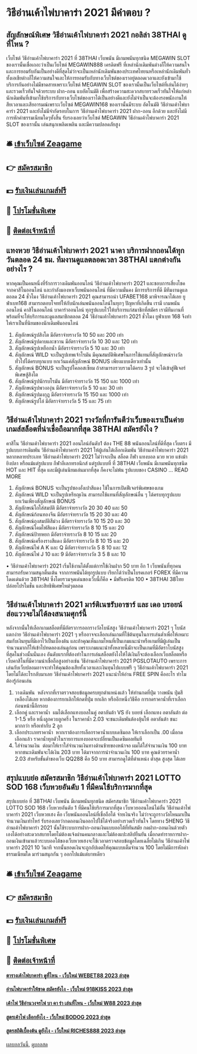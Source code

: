 # วิธีอ่านเค้าไพ่บาคาร่า 2021 มีคำตอบ ?
## สัญลักษณ์พิเศษ วิธีอ่านเค้าไพ่บาคาร่า 2021 กอลิล่า 38THAI ดูที่ไหน ?
เว็บไซต์ วิธีอ่านเค้าไพ่บาคาร่า 2021 ที่ 38THAI เว็บพนัน มีเกมพนันทุกชนิด MEGAWIN SLOT ของเรานั้นเชื่อเถอะว่าเป็นเว็บไซต์ MEGAWIN888 เครดิตฟรี ที่เหล่านักเดิมพันต่างก็ให้ความสนใจและการยอมรับกันเป็นอย่างดีที่สุดไม่ว่าจะเป็นเหล่านักเดิมพันของประเทศไทยนหรือเหล่านักเดิมพันทั่วทั้งเอเชียต่างก็ให้ความสนใจและให้การยอมรับกับทางเว็บไซต์ของเราอยู่ตลอดเวลาและยังเข้ามาใช้บริการกันอย่างไม่มีขาดสายเพราะเว็บไซต์ MEGAWIN SLOT ของเรานั้นเป็นเว็บไซต์ที่เล่นได้ง่ายๆและรวดเร็วทันใจด้วยระบบ ฝาก-ถอน แบอัตโนมัติ เพื่อสร้างความสะดวกสบายรวดเร็วทันใจให้แก่หล่านักเดิมพันที่เข้ามาใช้บริการกับทางเว็บไซต์ของเราได้เป็นอย่างดีและยังไม่จำเป็นจะต้องรอพนักงานให้สียเวลาและเสียอารมณ์เพราะเว็บไซต์ MEGAWIN168 ของเรานั้นมีระบบ อัตโนมัติ วิธีอ่านเค้าไพ่บาคาร่า 2021 และยังไม่มีจำกัดรอบในการ วิธีอ่านเค้าไพ่บาคาร่า 2021 ฝาก-ถอน อีกด้วย และยังไม่มีการหักค่าธรรมเนียมใดๆทั้งสิ้น รับรองเลยว่าเว็บไซต์ MEGAWIN วิธีอ่านเค้าไพ่บาคาร่า 2021 SLOT ของเรานั้น เล่นสนุกเพลิดเพลิน และมีความปลอดภัยสูง

## 🛎 [เข้าเว็บไซต์ Zeagame](https://bit.ly/3SdLNi2)
## 👉 [สมัครสมาชิก](https://bit.ly/3SdLNi2)
## 💵 [รับเงินเล่นเกมส์ฟรี](https://bit.ly/3dyRKHj)
## 👑 [โปรโมชั่นพิเศษ](https://bit.ly/3dyRKHj)
## 📱 [ติดต่อเจ้าหน้าที่](https://bit.ly/3dyRKHj)

## แทงหวย วิธีอ่านเค้าไพ่บาคาร่า 2021 นาคา บริการฝากถอนได้ทุกวันตลอด 24 ชม. ทีมงานดูแลตลอดเวลา 38THAI แตกต่างกันอย่างไร ?
หากคุณเป็นคนหนึ่งที่รักการวางเดิมพันออนไลน์ วิธีอ่านเค้าไพ่บาคาร่า 2021 และชอบการเสี่ยงโชคจากคาสิโนออนไลน์ และกำลังมองหาเว็บพนันออนไลน์ ที่มีความมั่นคง มีการบริการที่ดี มีทีมงานดูแลตอลด 24 ชั่วโมง วิธีอ่านเค้าไพ่บาคาร่า 2021 คุณสามารถนำ UFABET168 มาพิจารณาได้เลย ยูฟ่าเบท168 สามารถตอบโจทย์ให้กับนักเล่นพนันออนไลน์ในทุกๆ ปัญหาที่เกิดขึ้น เรามี เกมพนันออนไลน์ คาสิโนออนไลน์ บาคาร่าออนไลน์ ทุกรูปแบบไว้ให้บริการแก่สมาชิกที่สมัคร เรามีทีมงานที่พร้อมที่จะให้บริการและดูแลสมาชิกตลอด 24 วิธีอ่านเค้าไพ่บาคาร่า 2021 ชั่วโมง ยูฟ่าเบท 168 จึงทำให่เราเป็นที่นิยมของนักเดิมพันออนไลน์
1. สัญลักษณ์รูปสิงโต มีอัตราจ่ายรางวัล 10 50 และ 200 เท่า
2. สัญลักษณ์รูปดาบและขวาน มีอัตราจ่ายรางวัล 10 30 และ 120 เท่า
3. สัญลักษณ์รูปเหยือกน้ำ มีอัตราจ่ายรางวัล 5 10 และ 30 เท่า
4. สัญลักษณ์ WILD จะเป็นรูปเทพเจ้าโรมัน มีคุณสมบัติพิเศษในการใช้แทนที่สัญลักษณ์รางวัลทั่วไปได้ครบทุกแบบ ยกเว้นแค่สัญลักษณ์ BONUS เพียงแบบเดียวเท่านั้น
5. สัญลักษณ์ BONUS จะเป็นรูปโคลอสเซียม ถ้าสามารถรวบรวมได้ครบ 3 รูป จะได้เข้าสู่ฟีเจอร์พิเศษสู้สิงโต
6. สัญลักษณ์รูปนักรบโรมัน มีอัตราจ่ายรางวัล 15 150 และ 1000 เท่า
7. สัญลักษณ์รูปพวงองุ่น มีอัตราจ่ายรางวัล 5 10 และ 30 เท่า
8. สัญลักษณ์รูปมงกุฎ มีอัตราจ่ายรางวัล 15 150 และ 1000 เท่า
9. สัญลักษณ์รูปโล่ มีอัตราจ่ายรางวัล 5 15 และ 75 เท่า

## วิธีอ่านเค้าไพ่บาคาร่า 2021 รางวัลที่การันตีว่าเว็บของเราเป็นค่ายเกมส์สล็อตที่น่าเชื่อถือมากที่สุด 38THAI สมัครยังไง ?
คาสิโน วิธีอ่านเค้าไพ่บาคาร่า 2021 ออนไลน์อันดับ1 ต้อง THE 88 พนันออนไลน์ที่ดีที่สุด เว็บตรง มีรูปแบบการเดิมพัน วิธีอ่านเค้าไพ่บาคาร่า 2021 ให้ผู้เล่นได้เลือกเดิมพัน วิธีอ่านเค้าไพ่บาคาร่า 2021 หลากหลายประเภท วิธีอ่านเค้าไพ่บาคาร่า 2021 ไม่ว่าจะเป็น สล็อต กีฬา แทงบอล มวย หวย แข่งม้า ยิงปลา หรือแม้แต่รูปแบบ กีฬาอีเลกทรอนิกส์ แต่รูปแบบที่ ที่ 38THAI เว็บพนัน มีเกมพนันทุกชนิด HOT และ HIT ที่สุด และมีผู้เล่นนิยมเล่นมากที่สุด ก็คงจะไม่พ้น รูปแบบของ CASINO … READ MORE
1. สัญลักษณ์ BONUS จะเป็นรูปซองอั่งเปาสีแดง ใช้ในการเปิดฟีเจอร์พิเศษของเกม
2. สัญลักษณ์ WILD จะเป็นรูปเหรียญเงิน สามารถใช้แทนที่สัญลักษณ์อื่น ๆ ได้ครบทุกรูปแบบยกเว้นเพียงสัญลักษณ์ BONUS
3. สัญลักษณ์โถใส่สมบัติ มีอัตราจ่ายรางวัล 20 30 40 และ 50
4. สัญลักษณ์ก้อนทองจีน มีอัตราจ่ายรางวัล 15 20 30 และ 40
5. สัญลักษณ์ถุงสมบัติสีม่วง มีอัตราจ่ายรางวัล 10 15 20 และ 30
6. สัญลักษณ์โคมไฟสีแดง มีอัตราจ่ายรางวัล 8 10 15 และ 20
7. สัญลักษณ์ป้ายหยก มีอัตราจ่ายรางวัล 8 10 15 และ 20
8. สัญลักษณ์เครื่องรางสีแดง มีอัตราจ่ายรางวัล 8 10 15 และ 20
9. สัญลักษณ์ไพ่ A K และ Q มีอัตราจ่ายรางวัล 5 8 10 และ 12
10. สัญลักษณ์ไพ่ J 10 และ 9 มีอัตราจ่ายรางวัล 3 5 8 และ 10

• วิธีอ่านเค้าไพ่บาคาร่า 2021 เริ่มใช้งานได้ตั้งแต่การใช้เงินฝาก 50 บาท
อีก 1 เว็บพนันที่ทุกคน สามารถรับความสนุกตื่นเต้น จากการพนันได้ทุกรูปแบบ เรียกได้ว่าเป็นโบรคเกอร์ FOREX ที่มีความโดดเด่นด้วย 38THAI ซึ่งโดยรวมจุดเด่นของเว็บนี้ก็คือ
• มีฟรีเครดิต 100
• 38THAI 38ไทย ปล่อยโปรโมชั่น และสิทธิพิเศษใหม่ๆตลอด

## วิธีอ่านเค้าไพ่บาคาร่า 2021 มาร์ติเนซรับอาซาร์ และ เดอ บรอยน์ส่อแววจะไม่ได้ลงสนามศุกร์นี้
หลังจากนั้นให้เลือกเกมสล็อตที่มีอัตราการออกรางวัลโบนัสสูง วิธีอ่านเค้าไพ่บาคาร่า 2021 ๆ โบนัสแตกง่าย วิธีอ่านเค้าไพ่บาคาร่า 2021 ๆ หรืออาจจะเลือกเล่นเกมที่ใช้ต้นทุนในการเล่นต่ำเพื่อให้เหมาะสมกับเงินทุนที่มีเอาไว้เป็นเบื้องต้น และถ้าคุณเห็นเกมไหนที่เป็นเกมแนะนำหรือเกมที่มีผู้เล่นเป็นจำนวนมากก็ให้เข้าไปทดลองเล่นดูก่อน เพราะเกมแนะนำทั้งหลายนี้มักจะเป็นเกมที่มีอัตราโบนัสสูงที่สุดในช่วงนั้นนั่นเอง
อันดับแรกที่ต้องทำในการเล่นสล็อตยังไงให้ได้เงินก็จะต้องเลือกเว็บสล็อตหรือเว็บคาสิโนที่มีความน่าเชื่อถือสูงอย่างเช่น วิธีอ่านเค้าไพ่บาคาร่า 2021 PGSLOTAUTO เพราะการเล่นกับเว็บปลอมอาจจะทำให้คุณต้องเสียทั้งเวลาและเงินทุนไปแบบฟรี ๆ วิธีอ่านเค้าไพ่บาคาร่า 2021 โดยไม่ได้อะไรกลับมาเลย วิธีอ่านเค้าไพ่บาคาร่า 2021 แนะนำให้อ่าน FREE SPIN คืออะไร ทำไมต้องรู้ก่อนเล่น
1. วางเดิมพัน  หลังจากที่เราตรวจสอบข้อมูลครบทุกตำแหน่งแล้ว ให้ท่านกดที่ปุ่ม วางพนัน ปุ่มสีเหลืองได้เลย หากต้องการยกเลิกให้กดที่ปุ่ม ยกเลิก หรืออีกหนึ่งวิธีคือ การกดราคาน้ำที่เราเลือกก่อนหน้านี้อีกรอบ
2. เลือกคู่ และราคาน้ำ  ผมได้เลือกแทงบอลในคู่ อตาลันต้า VS ยัง บอยซ์ เลือกแทง อตาลันต้า ต่อ 1-1.5 หรือ หนึ่งลูกควบลูกครึ่ง ในราคาน้ำ 2.03 จะชนะเดิมพันต้องลุ้นให้ อตาลันต้า ชนะมากกว่า หรือเท่ากับ 2 ลูก
3. เลือกประเภทราคาน้ำ  หากเราต้องการเลือกราคาน้ำแบบเดซิมอล ให้เราเลือกเป็น .00 เมื่อกดเลือกแล้ว ราคาน้ำทุกตัวในรายการแทงบอลจะเปลี่ยนเป็นเดซิมอลทันที
4. ใส่จำนวนเงิน  ต่อมาให้เราใส่จำนวนเงินทางด้านซ้ายของหน้าจอ ผมได้ใส่จำนวนเงิน 100 บาท หากชนะเดิมพันจะได้เงิน 203 บาท ได้มาจากการนำจำนวนเงิน 100 บาท คูณด้วยราคาน้ำ 2.03 สำหรับขั้นต่ำของเว็บ QQ288 คือ 50 บาท สามารถดูได้ที่ตำแหน่ง ต่ำสุด สูงสุด ได้เลย

## สรุปแบบย่อ สมัครสมาชิก วิธีอ่านเค้าไพ่บาคาร่า 2021 LOTTO SOD 168 เว็บหวยอันดับ 1 ที่มีคนใช้บริการมากที่สุด
สรุปแบบย่อ ที่ 38THAI เว็บพนัน มีเกมพนันทุกชนิด สมัครสมาชิก วิธีอ่านเค้าไพ่บาคาร่า 2021 LOTTO SOD 168 เว็บหวยอันดับ 1 ที่มีคนใช้บริการมากที่สุด เว็บหวยออนไลน์ไม่อั้น วิธีอ่านเค้าไพ่บาคาร่า 2021 เว็บหวยเฮง คือ เว็บพนันออนไลน์ที่เชื่อถือได้ จ่ายเงินจริง ไม่ว่าจะถูกรางวัลไหนมาเป็นจำนวนเงินเท่าไหร่ รับรองเลยว่ากดถอนเงินออกไปใช้ได้จริงอย่างรวดเร็วทันใจ โดยทาง 5HENG วิธีอ่านเค้าไพ่บาคาร่า 2021 นั้นใช้ระบบการฝาก-ถอนเงินแบบออโต้ที่ทันสมัย กดฝาก-ถอนเงินด้วยตัวเองได้อย่างสะดวกสบายโดยไม่ต้องแจ้งผ่านคนกลางและไม่ต้องแปะสลิปยืนยัน เมื่อกดทำรายการฝาก-ถอนเงินเข้ามาแล้วระบบออโต้ของเว็บหวยเฮงจะใช้เวลาตรวจสอบข้อมูลโดยเฉลี่ยไม่เกิน วิธีอ่านเค้าไพ่บาคาร่า 2021 10 วินาที จากนั้นยอดเงินจะถูกอัปเดตให้คุณแบบเต็มจำนวน 100 โดยไม่มีการหักค่าธรรมเนียมใด มาร่วมสนุกกัน ๆ ออกไปแม้แต่บาทเดียว

## 🛎 [เข้าเว็บไซต์ Zeagame](https://bit.ly/3SdLNi2)
## 👉 [สมัครสมาชิก](https://bit.ly/3SdLNi2)
## 💵 [รับเงินเล่นเกมส์ฟรี](https://bit.ly/3dyRKHj)
## 👑 [โปรโมชั่นพิเศษ](https://bit.ly/3dyRKHj)
## 📱 [ติดต่อเจ้าหน้าที่](https://bit.ly/3dyRKHj)

#### [ตารางเค้าไพ่บาคาร่า ดูที่ไหน - เว็บใหม่ WEBET88 2023 ล่าสุด](https://atom.io/themes/ตารางเค้าไพ่บาคาร่า%20ดูที่ไหน%20-%20เว็บใหม่%20webet88%202023%20ล่าสุด)
#### [อ่านไพ่บาคาร่าให้ขาด สมัครยังไง - เว็บใหม่ 918KISS 2023 ล่าสุด](https://atom.io/themes/อ่านไพ่บาคาร่าให้ขาด%20สมัครยังไง%20-%20เว็บใหม่%20918kiss%202023%20ล่าสุด)
#### [เค้าไพ่ วิธีอ่านวงจรไพ่ บา คา ร่า เล่นที่ไหน - เว็บใหม่ W88 2023 ล่าสุด](https://atom.io/themes/เค้าไพ่%20วิธีอ่านวงจรไพ่%20บา%20คา%20ร่า%20เล่นที่ไหน%20-%20เว็บใหม่%20w88%202023%20ล่าสุด)
#### [สูตรเค้าไพ่ เลือกยังไง - เว็บใหม่ BODOG 2023 ล่าสุด](https://atom.io/themes/สูตรเค้าไพ่%20เลือกยังไง%20-%20เว็บใหม่%20bodog%202023%20ล่าสุด)
#### [สูตรสถิติเบื้องต้น ดูยังไง - เว็บใหม่ RICHES888 2023 ล่าสุด](https://atom.io/themes/สูตรสถิติเบื้องต้น%20ดูยังไง%20-%20เว็บใหม่%20riches888%202023%20ล่าสุด)

[ผลบอลวันนี้](https://siamsport.tv "ผลบอลวันนี้"), [ดูบอลสด](https://siamsport.tv/ดูบอลสด "ดูบอลสด")